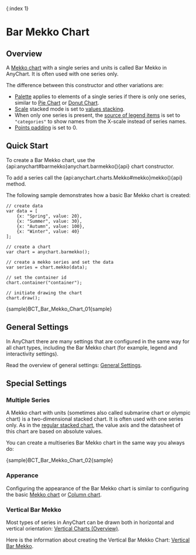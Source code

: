 {:index 1}
# Bar Mekko Chart

## Overview

A [Mekko chart](Mekko_Chart) with a single series and units is called Bar Mekko in AnyChart. It is often used with one series only. 

The difference between this constructor and other variations are:
- [Palette](../../Appearance_Settings/Palettes) applies to elements of a single series if there is only one series, similar to [Pie Chart](../Pie_Chart) or [Donut Chart](../Doughnut_Chart).
- [Scale](../../Axes_and_Grids/Scales) stacked mode is set to [values stacking](../Stacked/Overview#value_stacking).
- When only one series is present, the [source of legend items](../../Common_Settings/Legend/Basic_Settings#source) is set to `"categories"` to show names from the X-scale instead of series names.
- [Points padding](Mekko_Chart#padding) is set to 0.

## Quick Start

To create a Bar Mekko chart, use the {api:anychart#barmekko}anychart.barmekko(){api} chart constructor. 

To add a series call the {api:anychart.charts.Mekko#mekko}mekko(){api} method.

The following sample demonstrates how a basic Bar Mekko  chart is created:

```
// create data
var data = [
	{x: "Spring", value: 20},
	{x: "Summer", value: 30},
	{x: "Autumn", value: 100},
	{x: "Winter", value: 40}
];

// create a chart
var chart = anychart.barmekko();

// create a mekko series and set the data
var series = chart.mekko(data);

// set the container id
chart.container("container");

// initiate drawing the chart
chart.draw();
```

{sample}BCT\_Bar\_Mekko\_Chart\_01{sample}

## General Settings

In AnyChart there are many settings that are configured in the same way for all chart types, including the Bar Mekko chart (for example, legend and interactivity settings).

Read the overview of general settings: [General Settings](../General_Settings).

## Special Settings

### Multiple Series

A Mekko chart with units (sometimes also called submarine chart or olympic chart) is a two-dimensional stacked chart. It is often used with one series only. As in the [regular stacked chart](../Stacked/Overview#value_stacking), the value axis and the datasheet of this chart are based on absolute values.

You can create a multiseries Bar Mekko chart in the same way you always do:

{sample}BCT\_Bar\_Mekko\_Chart\_02{sample}

### Apperance

Configuring the appearance of the Bar Mekko chart is similar to configuring the basic [Mekko chart](Mekko_Chart#appearance) or [Column chart](../Column_Chart).

### Vertical Bar Mekko

Most types of series in AnyChart can be drawn both in horizontal and vertical orientation: [Vertical Charts (Overview)](../Vertical/Overview).

Here is the information about creating the Vertical Bar Mekko Chart: [Vertical Bar Mekko](../Vertical/Bar_Mekko_Chart).